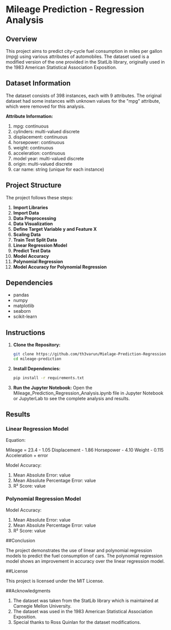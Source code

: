 # Mileage Prediction - Regression Analysis

## Overview

This project aims to predict city-cycle fuel consumption in miles per gallon (mpg) using various attributes of automobiles. The dataset used is a modified version of the one provided in the StatLib library, originally used in the 1983 American Statistical Association Exposition.

## Dataset Information

The dataset consists of 398 instances, each with 9 attributes. The original dataset had some instances with unknown values for the "mpg" attribute, which were removed for this analysis.

**Attribute Information:**
1. mpg: continuous
2. cylinders: multi-valued discrete
3. displacement: continuous
4. horsepower: continuous
5. weight: continuous
6. acceleration: continuous
7. model year: multi-valued discrete
8. origin: multi-valued discrete
9. car name: string (unique for each instance)

## Project Structure

The project follows these steps:

1. **Import Libraries**
2. **Import Data**
3. **Data Preprocessing**
4. **Data Visualization**
5. **Define Target Variable y and Feature X**
6. **Scaling Data**
7. **Train Test Split Data**
8. **Linear Regression Model**
9. **Predict Test Data**
10. **Model Accuracy**
11. **Polynomial Regression**
12. **Model Accuracy for Polynomial Regression**

## Dependencies

- pandas
- numpy
- matplotlib
- seaborn
- scikit-learn

## Instructions

1. **Clone the Repository:**
   ```sh
   git clone https://github.com/th3varun/Mielage-Prediction-Regression-Analysis.git
   cd mileage-prediction

2. **Install Dependencies:**
   ```sh
   pip install -r requirements.txt

3. **Run the Jupyter Notebook:**
   Open the Mileage_Prediction_Regression_Analysis.ipynb file in Jupyter Notebook or JupyterLab to see the complete analysis and results.

## Results 

### Linear Regression Model

Equation:

Mileage = 23.4 - 1.05 Displacement - 1.86 Horsepower - 4.10 Weight - 0.115 Acceleration + error

Model Accuracy:

1. Mean Absolute Error: value
2. Mean Absolute Percentage Error: value
3. R² Score: value

### Polynomial Regression Model

Model Accuracy:

1. Mean Absolute Error: value
2. Mean Absolute Percentage Error: value
3. R² Score: value

##Conclusion

The project demonstrates the use of linear and polynomial regression models to predict the fuel consumption of cars. The polynomial regression model shows an improvement in accuracy over the linear regression model.

##License

This project is licensed under the MIT License.

##Acknowledgments

1. The dataset was taken from the StatLib library which is maintained at Carnegie Mellon University.
2. The dataset was used in the 1983 American Statistical Association Exposition.
3. Special thanks to Ross Quinlan for the dataset modifications.
